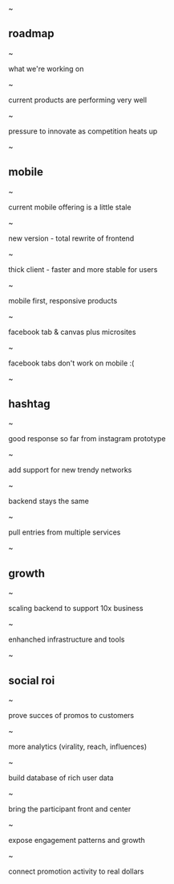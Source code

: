 ~

## roadmap

~

what we're working on

~

current products are performing very well

~

pressure to innovate as competition heats up

~

## mobile

~

current mobile offering is a little stale

~

new version - total rewrite of frontend

~

thick client - faster and more stable for users

~

mobile first, responsive products

~

facebook tab & canvas plus microsites

~

facebook tabs don't work on mobile :(

~

## hashtag

~

good response so far from instagram prototype

~

add support for new trendy networks

~

backend stays the same

~

pull entries from multiple services

~

## growth

~

scaling backend to support 10x business

~

enhanched infrastructure and tools

~

## social roi

~

prove succes of promos to customers

~

more analytics (virality, reach, influences)

~

build database of rich user data

~

bring the participant front and center

~

expose engagement patterns and growth

~

connect promotion activity to real dollars


